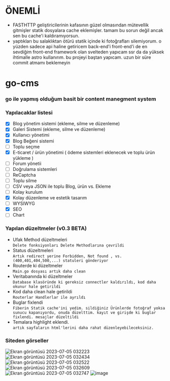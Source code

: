 # ÖNEMLİ
- FASTHTTP geliştiricilerinin kafasının güzel olmasından mütevellik gitmişler statik dosyalara cache eklemişler. tamam bu sorun değil ancak sen bu cache'i kaldıramıyorsun.
- yaptıkları bu salaklıktan ötürü statik içinde ki fotoğrafları silemiyorum. o yüzden sadece api haline getiricem back-end'i front-end'i de en sevdiğim front-end framework olan svelteden yapıcam ssr da da yüksek ihtimalle astro kullanırım.
bu projeyi baştan yapıcam.
uzun bir süre commit atmamı beklemeyin

# go-cms
### go ile yapmış olduğum basit bir content manegment system
### Yapılacaklar listesi

- [X] Blog yönetim sistemi (ekleme, silme ve düzenleme)
- [X] Galeri Sistemi (ekleme, silme ve düzenleme)
- [X] Kullanıcı yönetimi
- [X] Blog Beğeni sistemi
- [ ] Toplu seçme
- [X] E-ticaret / ürün yönetimi ( ödeme sistemleri eklenecek ve toplu ürün yükleme )
- [ ] Forum yönetii
- [ ] Doğrulama sistemleri
- [ ] ReCaptcha
- [ ] Toplu silme
- [ ] CSV veya JSON ile toplu Blog, ürün vs. Ekleme
- [ ] Kolay kurulum
- [X] Kolay düzenleme ve estetik tasarım 
- [ ] WYSIWYG
- [X] SEO
- [ ] Chart

### Yapılan düzeltmeler (v0.3 BETA)
- Ufak Method düzeltmeleri <br>
``Delete fonksiyonları Delete Methodlarına çevrildi``
- Status düzeltmeleri <br>
``Artık redirect yerine Forbidden, Not found , vs. (400,401,404,500,...) statuleri gönderiyor``
- Routerde ki düzeltmeler <br>
``Main.go dosyası artık daha clean``
- Veritabanında ki düzeltmeler <br>
``Database klasöründe ki gereksiz connectler kaldırıldı, kod daha okunur hale getirildi``
- Kod daha clean hale getirildi <br>
``Routerlar Handlerlar ile ayrıldı``
- Buglar fixlendi <br>
``
Fiberin Statik cache'ini yedim.
sildiğiniz Ürünlerde fotoğraf yoksa sunucu kapanıyordu, onuda düzelttim.
kayıt ve girişde ki buglar fixlendi.
mesajlar düzeltildi
``
- Temalara highlight eklendi. <br>
``
artık sayfaların html'lerini daha rahat düzenleyebileceksiniz.
``


### Siteden görseller
![Ekran görüntüsü 2023-07-05 032223](https://github.com/Hasan-Kilici/go-cms/assets/105741983/fb83c0b9-4e92-4a6b-9909-101600709bea)
![Ekran görüntüsü 2023-07-05 032434](https://github.com/Hasan-Kilici/go-cms/assets/105741983/cdf34277-171a-4fa2-b48c-ef21fb504c28)
![Ekran görüntüsü 2023-07-05 032522](https://github.com/Hasan-Kilici/go-cms/assets/105741983/cd2121fd-92be-4b18-811a-0d206cb7c0a9)
![Ekran görüntüsü 2023-07-05 032609](https://github.com/Hasan-Kilici/go-cms/assets/105741983/f7038642-3ae2-4770-9a98-68224a4da751)
![Ekran görüntüsü 2023-07-05 032747](https://github.com/Hasan-Kilici/go-cms/assets/105741983/d1347b50-76e0-43de-ba8d-c041f2fdb1bf)
![image](https://github.com/Hasan-Kilici/go-cms/assets/105741983/e4e3a203-f359-4161-b6c1-e6e3464f4064)

